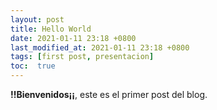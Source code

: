 ```yaml
---
layout: post
title: Hello World
date: 2021-01-11 23:18 +0800
last_modified_at: 2021-01-11 23:18 +0800
tags: [first post, presentacion]
toc:  true
---
```

**!!Bienvenidos¡¡**, este es el primer post del blog. 
